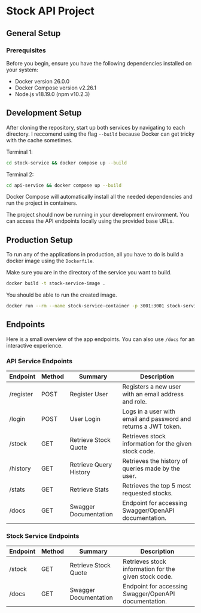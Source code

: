# Stock API Project

## General Setup

### Prerequisites

Before you begin, ensure you have the following dependencies installed on your system:

- Docker version 26.0.0
- Docker Compose version v2.26.1
- Node.js v18.19.0 (npm v10.2.3)

## Development Setup

After cloning the repository, start up both services by navigating to each directory. I reccomend using the flag `--build` because Docker can get tricky with the cache sometimes.

Terminal 1:
```bash
cd stock-service && docker compose up --build
```

Terminal 2:
```bash
cd api-service && docker compose up --build
```

Docker Compose will automatically install all the needed dependencies and run the project in containers.

The project should now be running in your development environment. You can access the API endpoints locally using the provided base URLs.

## Production Setup

To run any of the applications in production, all you have to do is build a docker image using the `Dockerfile`.

Make sure you are in the directory of the service you want to build.

```bash
docker build -t stock-service-image .
```

You should be able to run the created image.

```bash
docker run --rm --name stock-service-container -p 3001:3001 stock-service-image
```

## Endpoints

Here is a small overview of the app endpoints. You can also use `/docs` for an interactive experience.

### API Service Endpoints

| Endpoint      | Method | Summary                           | Description                                                     |
|---------------|--------|-----------------------------------|-----------------------------------------------------------------|
| /register     | POST   | Register User                     | Registers a new user with an email address and role.            |
| /login        | POST   | User Login                        | Logs in a user with email and password and returns a JWT token. |
| /stock        | GET    | Retrieve Stock Quote              | Retrieves stock information for the given stock code.           |
| /history      | GET    | Retrieve Query History            | Retrieves the history of queries made by the user.              |
| /stats        | GET    | Retrieve Stats                    | Retrieves the top 5 most requested stocks.                      |
| /docs         | GET    | Swagger Documentation             | Endpoint for accessing Swagger/OpenAPI documentation.           |

### Stock Service Endpoints

| Endpoint      | Method | Summary                           | Description                                                     |
|---------------|--------|-----------------------------------|-----------------------------------------------------------------|
| /stock        | GET    | Retrieve Stock Quote              | Retrieves stock information for the given stock code.           |
| /docs         | GET    | Swagger Documentation             | Endpoint for accessing Swagger/OpenAPI documentation.           |
